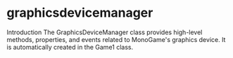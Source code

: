 # graphicsdevicemanager

Introduction The GraphicsDeviceManager class provides high-level methods, properties, and events related to MonoGame's graphics device. It is automatically created in the Game1  class.
